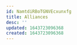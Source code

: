 ```yaml
---
id: NamtdiRBoTGNVEcxunxfg
title: Alliances
desc: ''
updated: 1643723096368
created: 1643723096368
---
```


